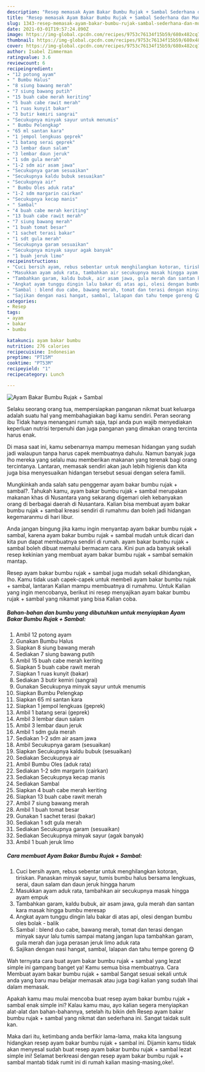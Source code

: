 ```yaml
---
description: "Resep memasak Ayam Bakar Bumbu Rujak + Sambal Sederhana dan Mudah Dibuat"
title: "Resep memasak Ayam Bakar Bumbu Rujak + Sambal Sederhana dan Mudah Dibuat"
slug: 1343-resep-memasak-ayam-bakar-bumbu-rujak-sambal-sederhana-dan-mudah-dibuat
date: 2021-03-01T19:57:24.890Z
image: https://img-global.cpcdn.com/recipes/9753c76134f15b59/680x482cq70/ayam-bakar-bumbu-rujak-sambal-foto-resep-utama.jpg
thumbnail: https://img-global.cpcdn.com/recipes/9753c76134f15b59/680x482cq70/ayam-bakar-bumbu-rujak-sambal-foto-resep-utama.jpg
cover: https://img-global.cpcdn.com/recipes/9753c76134f15b59/680x482cq70/ayam-bakar-bumbu-rujak-sambal-foto-resep-utama.jpg
author: Isabel Zimmerman
ratingvalue: 3.6
reviewcount: 6
recipeingredient:
- "12 potong ayam"
- " Bumbu Halus"
- "8 siung bawang merah"
- "7 siung bawang putih"
- "15 buah cabe merah keriting"
- "5 buah cabe rawit merah"
- "1 ruas kunyit bakar"
- "3 butir kemiri sangrai"
- "Secukupnya minyak sayur untuk menumis"
- " Bumbu Pelengkap"
- "65 ml santan kara"
- "1 jempol lengkuas geprek"
- "1 batang serai geprek"
- "3 lembar daun salam"
- "3 lembar daun jeruk"
- "1 sdm gula merah"
- "1-2 sdm air asam jawa"
- "Secukupnya garam sesuaikan"
- "Secukupnya kaldu bubuk sesuaikan"
- "Secukupnya air"
- " Bumbu Oles aduk rata"
- "1-2 sdm margarin cairkan"
- "Secukupnya kecap manis"
- " Sambal"
- "4 buah cabe merah keriting"
- "13 buah cabe rawit merah"
- "7 siung bawang merah"
- "1 buah tomat besar"
- "1 sachet terasi bakar"
- "1 sdt gula merah"
- "Secukupnya garam sesuaikan"
- "Secukupnya minyak sayur agak banyak"
- "1 buah jeruk limo"
recipeinstructions:
- "Cuci bersih ayam, rebus sebentar untuk menghilangkan kotoran, tiriskan. Panaskan minyak sayur, tumis bumbu halus bersama lengkuas, serai, daun salam dan daun jeruk hingga harum"
- "Masukkan ayam aduk rata, tambahkan air secukupnya masak hingga ayam empuk"
- "Tambahkan garam, kaldu bubuk, air asam jawa, gula merah dan santan kara masak hingga bumbu meresap"
- "Angkat ayam tunggu dingin lalu bakar di atas api, olesi dengan bumbu oles bolak - balik"
- "Sambal : blend duo cabe, bawang merah, tomat dan terasi dengan minyak sayur lalu tumis sampai matang jangan lupa tambahkan garam, gula merah dan juga perasan jeruk limo aduk rata"
- "Sajikan dengan nasi hangat, sambal, lalapan dan tahu tempe goreng 😋"
categories:
- Resep
tags:
- ayam
- bakar
- bumbu

katakunci: ayam bakar bumbu 
nutrition: 276 calories
recipecuisine: Indonesian
preptime: "PT15M"
cooktime: "PT53M"
recipeyield: "1"
recipecategory: Lunch

---
```



![Ayam Bakar Bumbu Rujak + Sambal](https://img-global.cpcdn.com/recipes/9753c76134f15b59/680x482cq70/ayam-bakar-bumbu-rujak-sambal-foto-resep-utama.jpg)

Selaku seorang orang tua, mempersiapkan panganan nikmat buat keluarga adalah suatu hal yang membahagiakan bagi kamu sendiri. Peran seorang ibu Tidak hanya menangani rumah saja, tapi anda pun wajib menyediakan keperluan nutrisi terpenuhi dan juga panganan yang dimakan orang tercinta harus enak.

Di masa  saat ini, kamu sebenarnya mampu memesan hidangan yang sudah jadi walaupun tanpa harus capek membuatnya dahulu. Namun banyak juga lho mereka yang selalu mau memberikan makanan yang terenak bagi orang tercintanya. Lantaran, memasak sendiri akan jauh lebih higienis dan kita juga bisa menyesuaikan hidangan tersebut sesuai dengan selera famili. 



Mungkinkah anda salah satu penggemar ayam bakar bumbu rujak + sambal?. Tahukah kamu, ayam bakar bumbu rujak + sambal merupakan makanan khas di Nusantara yang sekarang digemari oleh kebanyakan orang di berbagai daerah di Nusantara. Kalian bisa membuat ayam bakar bumbu rujak + sambal kreasi sendiri di rumahmu dan boleh jadi hidangan kegemaranmu di hari libur.

Anda jangan bingung jika kamu ingin menyantap ayam bakar bumbu rujak + sambal, karena ayam bakar bumbu rujak + sambal mudah untuk dicari dan kita pun dapat membuatnya sendiri di rumah. ayam bakar bumbu rujak + sambal boleh dibuat memalui bermacam cara. Kini pun ada banyak sekali resep kekinian yang membuat ayam bakar bumbu rujak + sambal semakin mantap.

Resep ayam bakar bumbu rujak + sambal juga mudah sekali dihidangkan, lho. Kamu tidak usah capek-capek untuk membeli ayam bakar bumbu rujak + sambal, lantaran Kalian mampu membuatnya di rumahmu. Untuk Kalian yang ingin mencobanya, berikut ini resep menyajikan ayam bakar bumbu rujak + sambal yang nikamat yang bisa Kalian coba.

<!--inarticleads1-->

##### Bahan-bahan dan bumbu yang dibutuhkan untuk menyiapkan Ayam Bakar Bumbu Rujak + Sambal:

1. Ambil 12 potong ayam
1. Gunakan  Bumbu Halus
1. Siapkan 8 siung bawang merah
1. Sediakan 7 siung bawang putih
1. Ambil 15 buah cabe merah keriting
1. Siapkan 5 buah cabe rawit merah
1. Siapkan 1 ruas kunyit (bakar)
1. Sediakan 3 butir kemiri (sangrai)
1. Gunakan Secukupnya minyak sayur untuk menumis
1. Siapkan  Bumbu Pelengkap
1. Siapkan 65 ml santan kara
1. Siapkan 1 jempol lengkuas (geprek)
1. Ambil 1 batang serai (geprek)
1. Ambil 3 lembar daun salam
1. Ambil 3 lembar daun jeruk
1. Ambil 1 sdm gula merah
1. Sediakan 1-2 sdm air asam jawa
1. Ambil Secukupnya garam (sesuaikan)
1. Siapkan Secukupnya kaldu bubuk (sesuaikan)
1. Sediakan Secukupnya air
1. Ambil  Bumbu Oles (aduk rata)
1. Sediakan 1-2 sdm margarin (cairkan)
1. Sediakan Secukupnya kecap manis
1. Sediakan  Sambal
1. Siapkan 4 buah cabe merah keriting
1. Siapkan 13 buah cabe rawit merah
1. Ambil 7 siung bawang merah
1. Ambil 1 buah tomat besar
1. Gunakan 1 sachet terasi (bakar)
1. Sediakan 1 sdt gula merah
1. Sediakan Secukupnya garam (sesuaikan)
1. Sediakan Secukupnya minyak sayur (agak banyak)
1. Ambil 1 buah jeruk limo




<!--inarticleads2-->

##### Cara membuat Ayam Bakar Bumbu Rujak + Sambal:

1. Cuci bersih ayam, rebus sebentar untuk menghilangkan kotoran, tiriskan. Panaskan minyak sayur, tumis bumbu halus bersama lengkuas, serai, daun salam dan daun jeruk hingga harum
1. Masukkan ayam aduk rata, tambahkan air secukupnya masak hingga ayam empuk
1. Tambahkan garam, kaldu bubuk, air asam jawa, gula merah dan santan kara masak hingga bumbu meresap
1. Angkat ayam tunggu dingin lalu bakar di atas api, olesi dengan bumbu oles bolak - balik
1. Sambal : blend duo cabe, bawang merah, tomat dan terasi dengan minyak sayur lalu tumis sampai matang jangan lupa tambahkan garam, gula merah dan juga perasan jeruk limo aduk rata
1. Sajikan dengan nasi hangat, sambal, lalapan dan tahu tempe goreng 😋




Wah ternyata cara buat ayam bakar bumbu rujak + sambal yang lezat simple ini gampang banget ya! Kamu semua bisa membuatnya. Cara Membuat ayam bakar bumbu rujak + sambal Sangat sesuai sekali untuk anda yang baru mau belajar memasak atau juga bagi kalian yang sudah lihai dalam memasak.

Apakah kamu mau mulai mencoba buat resep ayam bakar bumbu rujak + sambal enak simple ini? Kalau kamu mau, ayo kalian segera menyiapkan alat-alat dan bahan-bahannya, setelah itu bikin deh Resep ayam bakar bumbu rujak + sambal yang nikmat dan sederhana ini. Sangat taidak sulit kan. 

Maka dari itu, ketimbang anda berfikir lama-lama, maka kita langsung hidangkan resep ayam bakar bumbu rujak + sambal ini. Dijamin kamu tiidak akan menyesal sudah buat resep ayam bakar bumbu rujak + sambal lezat simple ini! Selamat berkreasi dengan resep ayam bakar bumbu rujak + sambal mantab tidak rumit ini di rumah kalian masing-masing,oke!.

